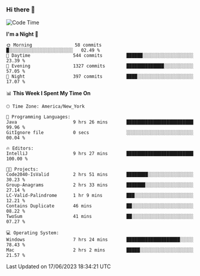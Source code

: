 ### Hi there 👋

<!--START_SECTION:waka-->
![Code Time](http://img.shields.io/badge/Code%20Time-12%20hrs%2026%20mins-blue)

**I'm a Night 🦉** 

```text
🌞 Morning                58 commits          █░░░░░░░░░░░░░░░░░░░░░░░░   02.49 % 
🌆 Daytime                544 commits         ██████░░░░░░░░░░░░░░░░░░░   23.39 % 
🌃 Evening                1327 commits        ██████████████░░░░░░░░░░░   57.05 % 
🌙 Night                  397 commits         ████░░░░░░░░░░░░░░░░░░░░░   17.07 % 
```


📊 **This Week I Spent My Time On** 

```text
🕑︎ Time Zone: America/New_York

💬 Programming Languages: 
Java                     9 hrs 26 mins       █████████████████████████   99.96 % 
GitIgnore file           0 secs              ░░░░░░░░░░░░░░░░░░░░░░░░░   00.04 % 

🔥 Editors: 
IntelliJ                 9 hrs 27 mins       █████████████████████████   100.00 % 

🐱‍💻 Projects: 
Code2040-IsValid         2 hrs 51 mins       ████████░░░░░░░░░░░░░░░░░   30.23 % 
Group-Anagrams           2 hrs 33 mins       ███████░░░░░░░░░░░░░░░░░░   27.14 % 
LC-Valid-Palindrome      1 hr 9 mins         ███░░░░░░░░░░░░░░░░░░░░░░   12.21 % 
Contains Duplicate       46 mins             ██░░░░░░░░░░░░░░░░░░░░░░░   08.22 % 
TwoSum                   41 mins             ██░░░░░░░░░░░░░░░░░░░░░░░   07.27 % 

💻 Operating System: 
Windows                  7 hrs 24 mins       ████████████████████░░░░░   78.43 % 
Mac                      2 hrs 2 mins        █████░░░░░░░░░░░░░░░░░░░░   21.57 % 
```


 Last Updated on 17/06/2023 18:34:21 UTC
<!--END_SECTION:waka-->
<!--
**the-beef-calculator/the-beef-calculator** is a ✨ _special_ ✨ repository because its `README.md` (this file) appears on your GitHub profile.

Here are some ideas to get you started:

- 🔭 I’m currently working on ...
- 🌱 I’m currently learning ...
- 👯 I’m looking to collaborate on ...
- 🤔 I’m looking for help with ...
- 💬 Ask me about ...
- 📫 How to reach me: ...
- 😄 Pronouns: ...
- ⚡ Fun fact: ...
-->
